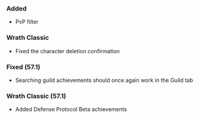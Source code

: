 ### Added
- PvP filter

### Wrath Classic
- Fixed the character deletion confirmation

### Fixed (57.1)
- Searching guild achievements should once again work in the Guild tab

### Wrath Classic (57.1)
- Added Defense Protocol Beta achievements
